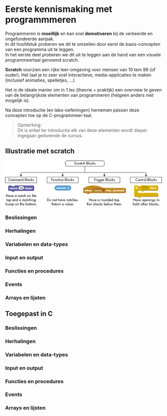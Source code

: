 # Eerste kennismaking met programmmeren

Programmeren is **moeillijk** en kan snel **demotiveren** bij de verkeerde en ongefundeerde aanpak.    
In dit hoofdstuk proberen we dit te omzeilen door eerst de basis-concepten van een programma uit te leggen.  
In het eerste deel proberen we dit uit te leggen aan de hand van een visuele programmeertaal genoemd scratch.  

**Scratch** voorzien een rijke leer-omgeving voor mensen van 10 tem 99 (of ouder).
Het laat je to zeer snel interactieve, media-applicaties te maken (inclusief animaties, spelletjes, ...)  

Het is de ideale manier om in 1 les (theorie + praktijk) een overview te geven van de belangrijkste elementen van programmeren (hetgeen anders niet mogelijk is).  

Na deze introductie (en labo-oefeningen) hernemen passen deze concepten toe op de C-programmeer-taal.  

> Opmerking:  
Dit is enkel ter introductie elk van deze elementen wordt dieper ingegaan gedurende de cursus.

## Illustratie met scratch  

![Mogelijkheden met scratch](../pictures/scratch_code_bloks.png)

### Beslissingen  
### Herhalingen  
### Variabelen en data-types  
### Input en output  
### Functies en procedures  
### Events  
### Arrays en lijsten  

## Toegepast in C  
### Beslissingen  
### Herhalingen  
### Variabelen en data-types  
### Input en output  
### Functies en procedures  
### Events  
### Arrays en lijsten  
